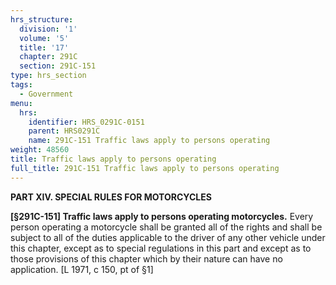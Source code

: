 ```yaml
---
hrs_structure:
  division: '1'
  volume: '5'
  title: '17'
  chapter: 291C
  section: 291C-151
type: hrs_section
tags:
  - Government
menu:
  hrs:
    identifier: HRS_0291C-0151
    parent: HRS0291C
    name: 291C-151 Traffic laws apply to persons operating
weight: 48560
title: Traffic laws apply to persons operating
full_title: 291C-151 Traffic laws apply to persons operating
---
```

**PART XIV. SPECIAL RULES FOR MOTORCYCLES**

**[§291C-151] Traffic laws apply to persons operating motorcycles.** Every person operating a motorcycle shall be granted all of the rights and shall be subject to all of the duties applicable to the driver of any other vehicle under this chapter, except as to special regulations in this part and except as to those provisions of this chapter which by their nature can have no application. [L 1971, c 150, pt of §1]